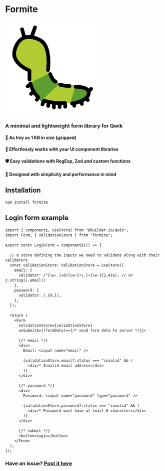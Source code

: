 # Formite

![formite logo](./formite-logo.png)

### A minimal and lightweight form library for Qwik

#### 🐤 As tiny as 1 KB in size (gzipped)

#### 🔀 Effortlessly works with your UI component libraries

#### 🛡️ Easy validations with RegExp, Zod and custom functions

#### 🚀 Designed with simplicity and performance in mind

## Installation

```sh
npm install formite
```

## Login form example

```tsx
import { component$, useStore} from "@builder.io/qwik";
import Form, { ValidationStore } from "formite";

export const LoginForm = component$(() => {

  // a store defining the inputs we need to validate along with their validators
  const validationStore: ValidationStore = useStore({
    email: {
      validator: /^[\w-.]+@([\w-]+\.)+[\w-]{2,4}$/, // or z.string().email()
    },
    password: {
      validator: /.{8,}/,
    },
  });

  return (
    <Form 
      validationStore={validationStore}
      onSubmit$={(formData)=>{/* send form data to server */}}>

      {/* email */}
      <div>
        Email: <input name="email" />

        {validationStore.email?.status === "invalid" && (
          <div>* Invalid email address</div>
        )}
      </div>

      {/* password */}
      <div>
        Password: <input name="password" type="password" />

        {validationStore.password?.status === "invalid" && (
          <div>* Password must have at least 8 characters</div>
        )}
      </div>

      {/* submit */}
      <button>Login</button>
    </Form>
  );
});
```

### Have an issue? [Post it here](https://github.com/kumarasinghe/formite/issues)